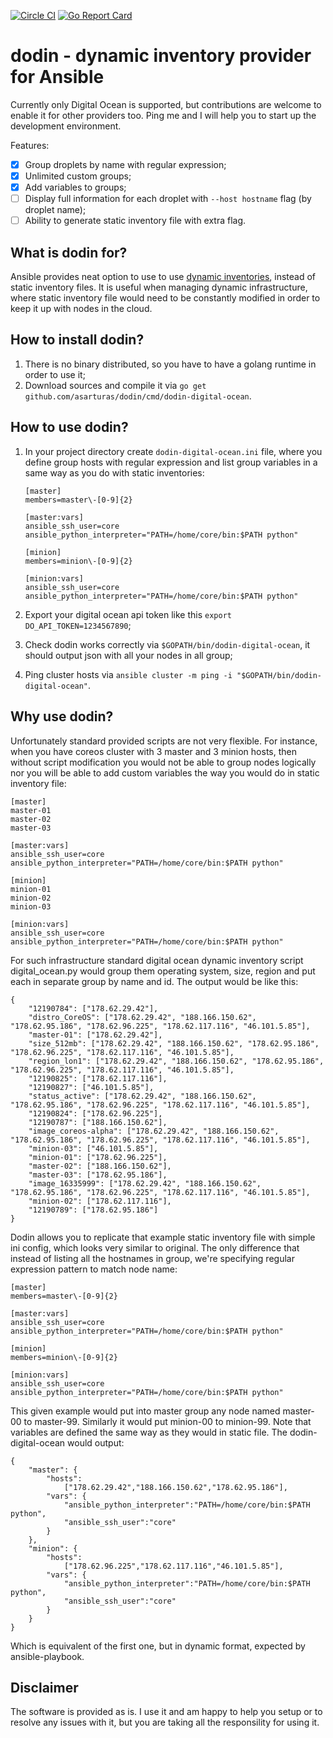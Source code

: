[![Circle CI](https://circleci.com/gh/asarturas/dodin/tree/master.svg?style=svg)](https://circleci.com/gh/asarturas/dodin/tree/master)
[![Go Report Card](https://goreportcard.com/badge/github.com/asarturas/dodin)](https://goreportcard.com/report/github.com/asarturas/dodin)
# dodin - dynamic inventory provider for Ansible

Currently only Digital Ocean is supported, but contributions are welcome to enable it for other providers too. Ping me and I will help you to start up the development environment.

Features:
- [x] Group droplets by name with regular expression;
- [x] Unlimited custom groups;
- [x] Add variables to groups;
- [ ] Display full information for each droplet with `--host hostname` flag (by droplet name);
- [ ] Ability to generate static inventory file with extra flag.

## What is dodin for?

Ansible provides neat option to use to use [dynamic inventories][dynamic_inventories], instead of static inventory files.
It is useful when managing dynamic infrastructure, where static inventory file would need to be constantly modified in order to keep it up with nodes in the cloud.

## How to install dodin?

1. There is no binary distributed, so you have to have a golang runtime in order to use it;
2. Download sources and compile it via `go get github.com/asarturas/dodin/cmd/dodin-digital-ocean`.

## How to use dodin?

1. In your project directory create `dodin-digital-ocean.ini` file, where you define group hosts with regular expression and list group variables in a same way as you do with static inventories:
   
   ```
   [master]
   members=master\-[0-9]{2}
   
   [master:vars]
   ansible_ssh_user=core
   ansible_python_interpreter="PATH=/home/core/bin:$PATH python"
   
   [minion]
   members=minion\-[0-9]{2}
   
   [minion:vars]
   ansible_ssh_user=core
   ansible_python_interpreter="PATH=/home/core/bin:$PATH python"
   ```
   
2. Export your digital ocean api token like this `export DO_API_TOKEN=1234567890`;
3. Check dodin works correctly via `$GOPATH/bin/dodin-digital-ocean`, it should output json with all your nodes in all group;
4. Ping cluster hosts via `ansible cluster -m ping -i "$GOPATH/bin/dodin-digital-ocean"`.

## Why use dodin?

Unfortunately standard provided scripts are not very flexible.
For instance, when you have coreos cluster with 3 master and 3 minion hosts,
then without script modification you would not be able to group nodes logically nor you will be able to add custom variables the way you would do in static inventory file:
```
[master]
master-01
master-02
master-03

[master:vars]
ansible_ssh_user=core
ansible_python_interpreter="PATH=/home/core/bin:$PATH python"

[minion]
minion-01
minion-02
minion-03

[minion:vars]
ansible_ssh_user=core
ansible_python_interpreter="PATH=/home/core/bin:$PATH python"
```
For such infrastructure standard digital ocean dynamic inventory script digital_ocean.py would group them operating system, size, region and put each in separate group by name and id.
The output would be like this:
```
{
    "12190784": ["178.62.29.42"],
    "distro_CoreOS": ["178.62.29.42", "188.166.150.62", "178.62.95.186", "178.62.96.225", "178.62.117.116", "46.101.5.85"],
    "master-01": ["178.62.29.42"],
    "size_512mb": ["178.62.29.42", "188.166.150.62", "178.62.95.186", "178.62.96.225", "178.62.117.116", "46.101.5.85"],
    "region_lon1": ["178.62.29.42", "188.166.150.62", "178.62.95.186", "178.62.96.225", "178.62.117.116", "46.101.5.85"],
    "12190825": ["178.62.117.116"],
    "12190827": ["46.101.5.85"],
    "status_active": ["178.62.29.42", "188.166.150.62", "178.62.95.186", "178.62.96.225", "178.62.117.116", "46.101.5.85"],
    "12190824": ["178.62.96.225"],
    "12190787": ["188.166.150.62"],
    "image_coreos-alpha": ["178.62.29.42", "188.166.150.62", "178.62.95.186", "178.62.96.225", "178.62.117.116", "46.101.5.85"],
    "minion-03": ["46.101.5.85"],
    "minion-01": ["178.62.96.225"],
    "master-02": ["188.166.150.62"],
    "master-03": ["178.62.95.186"],
    "image_16335999": ["178.62.29.42", "188.166.150.62", "178.62.95.186", "178.62.96.225", "178.62.117.116", "46.101.5.85"],
    "minion-02": ["178.62.117.116"],
    "12190789": ["178.62.95.186"]
}
```
Dodin allows you to replicate that example static inventory file with simple ini config, which looks very similar to original.
The only difference that instead of listing all the hostnames in group, we're specifying regular expression pattern
to match node name:
```
[master]
members=master\-[0-9]{2}

[master:vars]
ansible_ssh_user=core
ansible_python_interpreter="PATH=/home/core/bin:$PATH python"

[minion]
members=minion\-[0-9]{2}

[minion:vars]
ansible_ssh_user=core
ansible_python_interpreter="PATH=/home/core/bin:$PATH python"
```
This given example would put into master group any node named master-00 to master-99.
Similarly it would put minion-00 to minion-99.
Note that variables are defined the same way as they would in static file.
The dodin-digital-ocean would output:
```
{
    "master": {
        "hosts":
            ["178.62.29.42","188.166.150.62","178.62.95.186"],
        "vars": {
            "ansible_python_interpreter":"PATH=/home/core/bin:$PATH python",
            "ansible_ssh_user":"core"
        }
    },
    "minion": {
        "hosts":
            ["178.62.96.225","178.62.117.116","46.101.5.85"],
        "vars": {
            "ansible_python_interpreter":"PATH=/home/core/bin:$PATH python",
            "ansible_ssh_user":"core"
        }
    }
}
```
Which is equivalent of the first one, but in dynamic format, expected by ansible-playbook.

## Disclaimer

The software is provided as is. I use it and am happy to help you setup or to resolve any issues with it, but you are taking all the responsility for using it.

[dynamic_inventories]: http://docs.ansible.com/ansible/intro_dynamic_inventory.html
